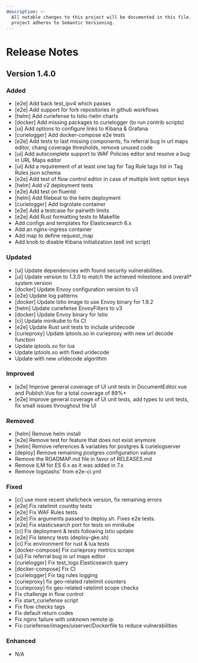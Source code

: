 ```yaml
---
description: >-
  All notable changes to this project will be documented in this file. This
  project adheres to Semantic Versioning.
---
```


# Release Notes

## Version 1.4.0

### Added

* \[e2e\] Add back test\_ipv4 which passes
* \[e2e\] Add support for fork repositories in github workflows
* \[helm\] Add curiefense to Istio-helm charts
* \[docker\] Add missing packages to curielogger \(to run contrib scripts\)
* \[ui\] Add options to configure links to Kibana & Grafana
* \[curielogger\] Add docker-compose e2e tests
* \[e2e\] Add tests to last missing components, fix referral bug in url maps editor, chang coverage thresholds, remove unused code
* \[ui\] Add autocomplete support to WAF Policies editor and resolve a bug in URL Maps editor
* \[ui\] Add a requirement of at least one tag for Tag Rule tags list in Tag Rules json schema
* \[e2e\] Add test of flow control editor in case of multiple limit option keys
* \[helm\] Add v2 deployment tests
* \[e2e\] Add test on fluentd
* \[helm\] Add filebeat to the helm deployment
* \[curielogger\] Add logrotate container
* \[e2e\] Add a testcase for pairwith limits
* \[e2e\] Add Rust formatting tests to Makefile
* Add configs and templates for Elasticsearch 6.x
* Add an nginx-ingress container
* Add map to define request\_map
* Add knob to disable Kibana initialization \(es6 init script\)

### Updated

* \[ui\] Update dependencies with found security vulnerabilities.
* \[ui\] Update version to 1.3.0 to match the achieved milestone and overall\* system version
* \[docker\] Update Envoy configuration version to v3
* \[e2e\] Update log patterns
* \[docker\] Update Istio image to use Envoy binary for 1.9.2
* \[helm\] Update curiefense EnvoyFilters to v3
* \[docker\] Update Envoy binary for Istio
* \[ci\] Update minikube to fix CI
* \[e2e\] Update Rust unit tests to include urldecode
* \[curieproxy\] Update iptools.so in curieproxy with new url decode function
* Update iptools.so for lua
* Update iptools.so with fixed urldecode
* Update with new urldecode algorithm

### Improved

* \[e2e\] Improve general coverage of UI unit tests in DocumentEditor.vue and Publish.Vue for a total coverage of 89%+
* \[e2e\] Improve general coverage of UI unit tests, add types to unit tests, fix small issues throughout the UI

### Removed

* \[helm\] Remove helm install
* \[e2e\] Remove test for feature that does not exist anymore
* \[helm\] Remove references & variables for postgres & curielogserver
* \[deploy\] Remove remaining postgres configuration values
* Remove the ROADMAP.md file in favor of RELEASES.md
* Remove ILM for ES 6.x as it was added in 7.x
* Remove logstashs' from e2e-ci.yml

### Fixed

* \[ci\] use more recent shellcheck version, fix remaining errors
* \[e2e\] Fix ratelimit countby tests
* \[e2e\] Fix WAF Rules tests
* \[e2e\] Fix arguments passed to deploy.sh. Fixes e2e tests.
* \[e2e\] Fix elasticsearch port for tests on minikube
* \[ci\] Fix deployment & tests following Istio update
* \[e2e\] Fix latency tests \(deploy-gke.sh\)
* \[ci\] Fix environment for rust & lua tests
* \[docker-compose\] Fix curieproxy metrics scrape
* \[ui\] Fix referral bug in url maps editor
* \[curielogger\] Fix test\_logs Elasticsearch query
* \[docker-compose\] Fix CI
* \[curielogger\] Fix tag rules logging
* \[curieproxy\] fix geo-related ratelimit counters
* \[curieproxy\] fix geo-related ratelimit scope checks
* Fix challenge in flow control
* Fix start\_curiefense script
* Fix flow checks tags
* Fix default return codes
* Fix nginx failure with unknown remote ip
* Fix curiefense/images/uiserver/Dockerfile to reduce vulnerabilities

### Enhanced

* N/A

